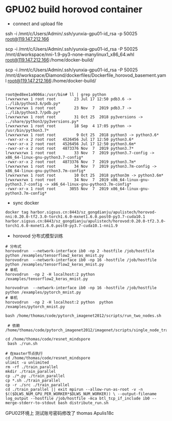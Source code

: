 # GPU02 build horovod container


* connect and upload file

ssh -i  /mnt/c/Users/Admin/.ssh/yunxia-gpu01-id_rsa -p 50025 root@119.147.212.166

scp -i  /mnt/c/Users/Admin/.ssh/yunxia-gpu01-id_rsa -P 50025 /mnt/d/workspace/nni-1.9-py3-none-manylinux1_x86_64.whl root@119.147.212.166:/home/docker-build/

scp -i  /mnt/c/Users/Admin/.ssh/yunxia-gpu01-id_rsa -P 50025  /mnt/d/workspace/Diamond/dockerfiles/Dockerfile_horovod_basement.yaml root@119.147.212.166:/home/docker-build/


```offical mindspore docker python env

root@ed8ee1a9006a:/usr/bin# ll | grep python
lrwxrwxrwx 1 root root        23 Jul 17 12:50 pdb3.6 -> ../lib/python3.6/pdb.py*
lrwxrwxrwx 1 root root        23 Nov  7  2019 pdb3.7 -> ../lib/python3.7/pdb.py*
lrwxrwxrwx 1 root root        31 Oct 25  2018 py3versions -> ../share/python3/py3versions.py*
lrwxrwxrwx 1 root root        18 Sep  4 17:05 python -> /usr/bin/python3.7*
lrwxrwxrwx 1 root root         9 Oct 25  2018 python3 -> python3.6*
-rwxr-xr-x 2 root root   4526456 Jul 17 12:50 python3.6*
-rwxr-xr-x 2 root root   4526456 Jul 17 12:50 python3.6m*
-rwxr-xr-x 2 root root   4873376 Nov  7  2019 python3.7*
lrwxrwxrwx 1 root root        33 Nov  7  2019 python3.7-config -> x86_64-linux-gnu-python3.7-config*
-rwxr-xr-x 2 root root   4873376 Nov  7  2019 python3.7m*
lrwxrwxrwx 1 root root        34 Nov  7  2019 python3.7m-config -> x86_64-linux-gnu-python3.7m-config*
lrwxrwxrwx 1 root root        10 Oct 25  2018 python3m -> python3.6m*
lrwxrwxrwx 1 root root        34 Nov  7  2019 x86_64-linux-gnu-python3.7-config -> x86_64-linux-gnu-python3.7m-config*
-rwxr-xr-x 1 root root      3055 Nov  7  2019 x86_64-linux-gnu-python3.7m-config*
```

* sync docker

`docker tag harbor.sigsus.cn:8443/sz_gongdianju/apulistech/horovod-nni:0.20.0-tf2.3.0-torch1.6.0-mxnet1.6.0.post0-py3.7-cuda10.1 harbor.sigsus.cn:8443/sz_gongdianju/apulistech/horovod:0.20.0-tf2.3.0-torch1.6.0-mxnet1.6.0.post0-py3.7-cuda10.1-nni1.9
`

* horovod 分布式模型训练

```tensorflow
# 分布式
horovodrun  --network-interface ib0 -np 2 -hostfile /job/hostfile python /examples/tensorflow2_keras_mnist.py
horovodrun  --network-interface ib0 -np 16 -hostfile /job/hostfile python /examples/tensorflow2_keras_mnist.py
# 单机
horovodrun  -np 2 -H localhost:2 python /examples/tensorflow2_keras_mnist.py
```


```pytorch
horovodrun  --network-interface ib0 -np 16 -hostfile /job/hostfile python /examples/pytorch_mnist.py
# 单机
horovodrun  -np 2 -H localhost:2 python  python /examples/pytorch_mnist.py
```

```oppo 示例
bash /home/thomas/code/pytorch_imagenet2012/scripts/run_two_nodes.sh

 # 依赖 /home/thomas/code/pytorch_imagenet2012/imagenet/scripts/single_node_train.sh
```

```mindspore nature 多级多卡
cd /home/thomas/code/resnet_mindspore 
 bash ./run.sh

# 在master节点执行
cd /home/thomas/code/resnet_mindspore
ulimit -u unlimited 
rm -rf ./train_parallel 
mkdir ./train_parallel 
cp ./*.py ./train_parallel 
cp *.sh ./train_parallel 
cp -r ./src ./train_parallel 
cd ./train_parallel || exit mpirun --allow-run-as-root -v -n $(($DLWS_NUM_GPU_PER_WORKER*$DLWS_NUM_WORKER)) \ --output-filename log_output --hostfile /job/hostfile -mca btl_tcp_if_include ib0 --merge-stderr-to-stdout bash distribute_run.sh
```
GPU02环境上 测试账号密码修改了 thomas Apulis18c